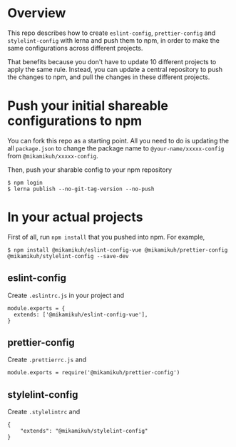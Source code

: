 # Overview

This repo describes how to create `eslint-config`, `prettier-config` and `stylelint-config` with lerna and push them to npm, in order to make the same configurations across different projects.

That benefits because you don't have to update 10 different projects to apply the same rule. Instead, you can update a central repository to push the changes to npm, and pull the changes in these different projects.

# Push your initial shareable configurations to npm

You can fork this repo as a starting point. All you need to do is updating the all `package.json` to change the package name to `@your-name/xxxxx-config` from `@mikamikuh/xxxxx-config`.

Then, push your sharable config to your npm repository

```
$ npm login
$ lerna publish --no-git-tag-version --no-push
```

# In your actual projects

First of all, run `npm install` that you pushed into npm. For example,

```
$ npm install @mikamikuh/eslint-config-vue @mikamikuh/prettier-config @mikamikuh/stylelint-config --save-dev
```

## eslint-config

Create `.eslintrc.js` in your project and

```
module.exports = {
  extends: ['@mikamikuh/eslint-config-vue'],
}
```

## prettier-config

Create `.prettierrc.js` and

```
module.exports = require('@mikamikuh/prettier-config')
```

## stylelint-config

Create `.stylelintrc` and

```
{
    "extends": "@mikamikuh/stylelint-config"
}
```